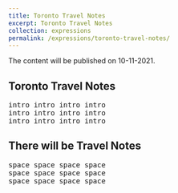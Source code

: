 ```yaml
---
title: Toronto Travel Notes
excerpt: Toronto Travel Notes
collection: expressions
permalink: /expressions/toronto-travel-notes/ 
---
```

<!--redirect_to: /articles/2012-05-02-altchi-ipoxp -->

The content will be published on 10-11-2021.

## Toronto Travel Notes
<pre>
intro intro intro intro
intro intro intro intro
intro intro intro intro
</pre>

## There will be Travel Notes
<pre>
space space space space
space space space space
space space space space
</pre>